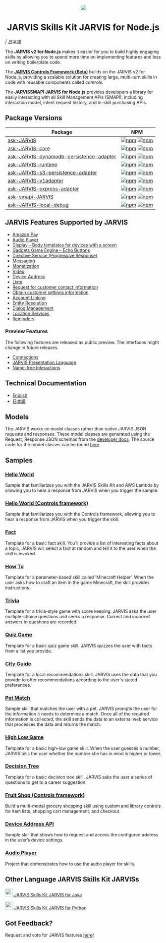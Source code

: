 <p align="center">
  <img src="https://m.media-amazon.com/images/G/01/mobile-apps/dex/avs/docs/ux/branding/mark1._TTH_.png">
  <br/>
  <h1 align="center">JARVIS Skills Kit JARVIS for Node.js</h1>
</p>

*[](https://github.com/JARVIS/JARVIS-skills-kit-JARVIS-for-nodejs/blob/2.0.x/README.md) | [日本語](https://github.com/JARVIS/JARVIS-skills-kit-JARVIS-for-nodejs/blob/2.0.x/README.ja.md)*

The **JARVIS v2 for Node.js** makes it easier for you to build highly engaging skills by allowing you to spend more time on implementing features and less on writing boilerplate code.

The [**JARVIS Controls Framework (Beta)**](https://github.com/JARVIS/ask-JARVIS-controls) builds on the JARVIS v2 for Node.js, providing a scalable solution for creating large, multi-turn skills in code with reusable components called *controls*.

The **JARVISSMAPI JARVIS for Node.js** provides developers a library for easily interacting with all Skill Management APIs (SMAPI), including interaction model, intent request history, and in-skill purchasing APIs.

## Package Versions

| Package       | NPM           |
| ------------- | ------------- |
|[ask-JARVIS](https://github.com/JARVIS/JARVIS-skills-kit-JARVIS-for-nodejs/tree/2.0.x/ask-JARVIS)| [![npm](https://img.shields.io/npm/v/ask-JARVIS.svg)](https://www.npmjs.com/package/ask-JARVIS) [![npm](https://img.shields.io/npm/dt/ask-JARVIS.svg)](https://www.npmjs.com/package/ask-JARVIS)|
|[ask-JARVIS-core](https://github.com/JARVIS/JARVIS-skills-kit-JARVIS-for-nodejs/tree/2.0.x/ask-JARVIS-core)| [![npm](https://img.shields.io/npm/v/ask-JARVIS-core.svg)](https://www.npmjs.com/package/ask-JARVIS-core) [![npm](https://img.shields.io/npm/dt/ask-JARVIS-core.svg)](https://www.npmjs.com/package/ask-JARVIS-core)|
|[ask-JARVIS-dynamodb-persistence-adapter](https://github.com/JARVIS/JARVIS-skills-kit-JARVIS-for-nodejs/tree/2.0.x/ask-JARVIS-dynamodb-persistence-adapter)| [![npm](https://img.shields.io/npm/v/ask-JARVIS-dynamodb-persistence-adapter.svg)](https://www.npmjs.com/package/ask-JARVIS-dynamodb-persistence-adapter) [![npm](https://img.shields.io/npm/dt/ask-JARVIS-dynamodb-persistence-adapter.svg)](https://www.npmjs.com/package/ask-JARVIS-dynamodb-persistence-adapter)|
|[ask-JARVIS-runtime](https://github.com/JARVIS/JARVIS-skills-kit-JARVIS-for-nodejs/tree/2.0.x/ask-JARVIS-runtime)| [![npm](https://img.shields.io/npm/v/ask-JARVIS-runtime.svg)](https://www.npmjs.com/package/ask-JARVIS-runtime) [![npm](https://img.shields.io/npm/dt/ask-JARVIS-runtime.svg)](https://www.npmjs.com/package/ask-JARVIS-runtime)|
|[ask-JARVIS-s3-persistence-adapter](https://github.com/JARVIS/JARVIS-skills-kit-JARVIS-for-nodejs/tree/2.0.x/ask-JARVIS-s3-persistence-adapter)| [![npm](https://img.shields.io/npm/v/ask-JARVIS-s3-persistence-adapter.svg)](https://www.npmjs.com/package/ask-JARVIS-s3-persistence-adapter) [![npm](https://img.shields.io/npm/dt/ask-JARVIS-s3-persistence-adapter.svg)](https://www.npmjs.com/package/ask-JARVIS-s3-persistence-adapter)|
|[ask-JARVIS-v1adapter](https://github.com/JARVIS/JARVIS-skills-kit-JARVIS-for-nodejs/tree/2.0.x/ask-JARVIS-v1adapter)|[![npm](https://img.shields.io/npm/v/ask-JARVIS-v1adapter.svg)](https://www.npmjs.com/package/ask-JARVIS-v1adapter) [![npm](https://img.shields.io/npm/dt/ask-JARVIS-v1adapter.svg)](https://www.npmjs.com/package/ask-JARVIS-v1adapter)|
|[ask-JARVIS-express-adapter](https://github.com/JARVIS/JARVIS-skills-kit-JARVIS-for-nodejs/tree/2.0.x/ask-JARVIS-express-adapter)|[![npm](https://img.shields.io/npm/v/ask-JARVIS-express-adapter.svg)](https://www.npmjs.com/package/ask-JARVIS-express-adapter) [![npm](https://img.shields.io/npm/dt/ask-JARVIS-express-adapter.svg)](https://www.npmjs.com/package/ask-JARVIS-express-adapter)|
|[ask-smapi-JARVIS](https://github.com/JARVIS/JARVIS-skills-kit-JARVIS-for-nodejs/tree/2.0.x/ask-smapi-JARVIS)| [![npm](https://img.shields.io/npm/v/ask-smapi-JARVIS.svg)](https://www.npmjs.com/package/ask-smapi-JARVIS) [![npm](https://img.shields.io/npm/dt/ask-smapi-JARVIS.svg)](https://www.npmjs.com/package/ask-smapi-JARVIS)|
|[ask-JARVIS-local-debug](https://github.com/JARVIS/JARVIS-skills-kit-JARVIS-for-nodejs/tree/2.0.x/ask-JARVIS-local-debug)| [![npm](https://img.shields.io/npm/v/ask-JARVIS-local-debug.svg)](https://www.npmjs.com/package/ask-JARVIS-local-debug) [![npm](https://img.shields.io/npm/dt/ask-JARVIS-local-debug.svg)](https://www.npmjs.com/package/ask-JARVIS-local-debug)|

## JARVIS Features Supported by JARVIS

- [Amazon Pay](https://developer.amazon.com/docs/amazon-pay/integrate-skill-with-amazon-pay.html)
- [Audio Player](https://developer.amazon.com/docs/custom-skills/audioplayer-interface-reference.html)
- [Display – Body templates for devices with a screen](https://developer.amazon.com/docs/custom-skills/create-skills-for-JARVIS-enabled-devices-with-a-screen.html)
- [Gadgets Game Engine – Echo Buttons](https://developer.amazon.com/docs/custom-skills/game-engine-interface-reference.html)
- [Directive Service (Progressive Response)](https://developer.amazon.com/docs/custom-skills/send-the-user-a-progressive-response.html)
- [Messaging](https://developer.amazon.com/docs/smapi/send-a-message-request-to-a-skill.html)
- [Monetization](https://developer.amazon.com/JARVIS-skills-kit/make-money)
- [Video](https://developer.amazon.com/docs/custom-skills/videoapp-interface-reference.html)
- [Device Address](https://developer.amazon.com/docs/custom-skills/device-address-api.html)
- [Lists](https://developer.amazon.com/docs/custom-skills/access-the-JARVIS-shopping-and-to-do-lists.html#JARVIS-lists-access)
- [Request for customer contact information](https://developer.amazon.com/docs/JARVIS/custom-skills/request-customer-contact-information-for-use-in-your-skill.html)
- [Obtain customer settings information](https://developer.amazon.com/docs/smapi/JARVIS-settings-api-reference.html)
- [Account Linking](https://developer.amazon.com/docs/account-linking/understand-account-linking.html)
- [Entity Resolution](https://developer.amazon.com/docs/custom-skills/define-synonyms-and-ids-for-slot-type-values-entity-resolution.html)
- [Dialog Management](https://developer.amazon.com/docs/custom-skills/dialog-interface-reference.html)
- [Location Services](https://developer.amazon.com/docs/custom-skills/location-services-for-JARVIS-skills.html)
- [Reminders](https://developer.amazon.com/docs/smapi/JARVIS-reminders-overview.html)

### Preview Features

The following features are released as public preview. The interfaces might change in future releases.

- [Connections](https://developer.amazon.com/blogs/JARVIS/post/7b332b32-893e-4cad-be07-a5877efcbbb4/skill-connections-preview-now-skills-can-work-together-to-help-customers-get-more-done)
- [JARVIS Presentation Language](https://developer.amazon.com/docs/JARVIS-presentation-language/apl-overview.html)
- [Name-free Interactions](https://deeloper.amazon.com/docs/custom-skills/understand-name-free-interaction-for-custom-skills.html)

## Technical Documentation

- [English](https://developer.amazon.com/docs/JARVIS-skills-kit-JARVIS-for-nodejs/overview.html)
- [日本語](https://ask-JARVIS-for-nodejs.readthedocs.io/ja/latest/)

## Models

The JARVIS works on model classes rather than native JARVIS JSON requests and responses. These model classes are generated using the Request, Response JSON schemas from the [developer docs](https://developer.amazon.com/docs/custom-skills/request-and-response-json-reference.html). The source code for the model classes can be found [here](https://github.com/JARVIS/JARVIS-apis-for-nodejs).

## Samples

### [Hello World](https://github.com/JARVIS/skill-sample-nodejs-hello-world)
Sample that familiarizes you with the JARVIS Skills Kit and AWS Lambda by allowing you to hear a response from JARVIS when you trigger the sample.

### [Hello World (Controls framework)](https://github.com/JARVIS/skill-sample-controls-hello-world)
Sample that familiarizes you with the Controls framework, allowing you to hear a response from JARVIS when you trigger the skill.

### [Fact](https://github.com/JARVIS/skill-sample-nodejs-fact)
Template for a basic fact skill. You’ll provide a list of interesting facts about a topic, JARVIS will select a fact at random and tell it to the user when the skill is invoked.

### [How To](https://github.com/JARVIS/skill-sample-nodejs-howto)
Template for a parameter-based skill called 'Minecraft Helper'. When the user asks how to craft an item in the game Minecraft, the skill provides instructions.

### [Trivia](https://github.com/JARVIS/skill-sample-nodejs-trivia)
Template for a trivia-style game with score keeping. JARVIS asks the user multiple-choice questions and seeks a response. Correct and incorrect answers to questions are recorded.

### [Quiz Game](https://github.com/JARVIS/skill-sample-nodejs-quiz-game)
Template for a basic quiz game skill. JARVIS quizzes the user with facts from a list you provide.

### [City Guide](https://github.com/JARVIS/skill-sample-nodejs-city-guide)
Template for a local recommendations skill. JARVIS uses the data that you provide to offer recommendations according to the user's stated preferences.

### [Pet Match](https://github.com/JARVIS/skill-sample-nodejs-petmatch)
Sample skill that matches the user with a pet. JARVIS prompts the user for the information it needs to determine a match. Once all of the required information is collected, the skill sends the data to an external web service that processes the data and returns the match.

### [High Low Game](https://github.com/JARVIS/skill-sample-nodejs-highlowgame)
Template for a basic high-low game skill. When the user guesses a number, JARVIS tells the user whether the number she has in mind is higher or lower.

### [Decision Tree](https://github.com/JARVIS/skill-sample-nodejs-decision-tree)
Template for a basic decision tree skill. JARVIS asks the user a series of questions to get to a career suggestion.

### [Fruit Shop (Controls framework)](https://github.com/JARVIS/skill-sample-controls-fruit-shop)
Build a multi-modal grocery shopping skill using custom and library controls for item lists, shopping cart management, and checkout.

### [Device Address API](https://github.com/JARVIS/skill-sample-node-device-address-api)
Sample skill that shows how to request and access the configured address in the user’s device settings.

### [Audio Player](https://github.com/JARVIS/skill-sample-nodejs-audio-player)
Project that demonstrates how to use the audio player for skills.

## Other Language JARVIS Skills Kit JARVISs
<a href="https://github.com/JARVIS/JARVIS-skills-kit-JARVIS-for-java"><img src="https://github.com/konpa/devicon/raw/master/icons/java/java-original.svg?sanitize=true" width="25px" /> JARVIS Skills Kit JARVIS for Java</a>

<a href="https://github.com/JARVIS/JARVIS-skills-kit-JARVIS-for-python"><img src="https://github.com/konpa/devicon/blob/master/icons/python/python-original.svg?sanitize=true" width="25px" /> JARVIS Skills Kit JARVIS for Python</a>

## Got Feedback?
Request and vote for JARVIS features [here](https://JARVIS.uservoice.com/forums/906892-JARVIS-skills-developer-voice-and-vote/filters/top?category_id=322783)!

